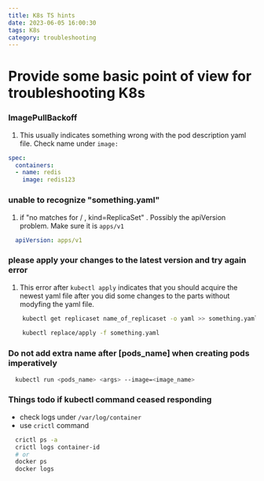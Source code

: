 ```yaml
---
title: K8s TS hints
date: 2023-06-05 16:00:30
tags: K8s
category: troubleshooting
---
```


# Provide some basic point of view for troubleshooting K8s

 ### ImagePullBackoff

1. This usually indicates something wrong with the pod description yaml file. Check name under `image: `
``` yaml
spec:
  containers:
  - name: redis
    image: redis123

```

### unable to recognize "something.yaml"

1. if "no matches for / , kind=ReplicaSet" . Possibly the apiVersion problem. Make sure it is ```apps/v1```
``` yaml
  apiVersion: apps/v1
```
### please apply your changes to the latest version and try again error

1. This error after ```kubectl apply``` indicates that you should acquire the newest yaml file after you did some changes to the parts without modyfing the yaml file.

``` bash
    kubectl get replicaset name_of_replicaset -o yaml >> something.yaml
    
    kubectl replace/apply -f something.yaml
```

### Do not add extra name after [pods_name] when creating pods imperatively

``` bash
  kubectl run <pods_name> <args> --image=<image_name>
```

### Things todo if kubectl command ceased responding

- check logs under ```/var/log/container```
- use ``` crictl ``` command 
``` bash
  crictl ps -a
  crictl logs container-id
  # or
  docker ps 
  docker logs
```